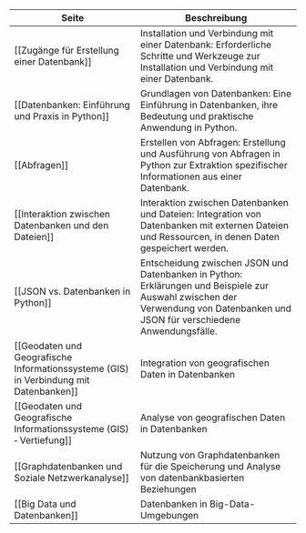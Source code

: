 | Seite | Beschreibung |
| ----------- | ----------- |
| [[Zugänge für Erstellung einer Datenbank]] | Installation und Verbindung mit einer Datenbank: Erforderliche Schritte und Werkzeuge zur Installation und Verbindung mit einer Datenbank. |
| [[Datenbanken: Einführung und Praxis in Python]] | Grundlagen von Datenbanken: Eine Einführung in Datenbanken, ihre Bedeutung und praktische Anwendung in Python. |
| [[Abfragen]] | Erstellen von Abfragen: Erstellung und Ausführung von Abfragen in Python zur Extraktion spezifischer Informationen aus einer Datenbank. |
| [[Interaktion zwischen Datenbanken und den Dateien]] | Interaktion zwischen Datenbanken und Dateien: Integration von Datenbanken mit externen Dateien und Ressourcen, in denen Daten gespeichert werden. |
| [[JSON vs. Datenbanken in Python]] | Entscheidung zwischen JSON und Datenbanken in Python: Erklärungen und Beispiele zur Auswahl zwischen der Verwendung von Datenbanken und JSON für verschiedene Anwendungsfälle. |
| [[Geodaten und Geografische Informationssysteme (GIS) in Verbindung mit Datenbanken]] | Integration von  geografischen Daten in Datenbanken |
| [[Geodaten und Geografische Informationssysteme (GIS) ‐ Vertiefung]] | Analyse von  geografischen Daten in Datenbanken |
| [[Graphdatenbanken und Soziale Netzwerkanalyse]] | Nutzung von Graphdatenbanken für die Speicherung und Analyse von datenbankbasierten Beziehungen  |
| [[Big Data und Datenbanken]] | Datenbanken in Big-Data-Umgebungen  |